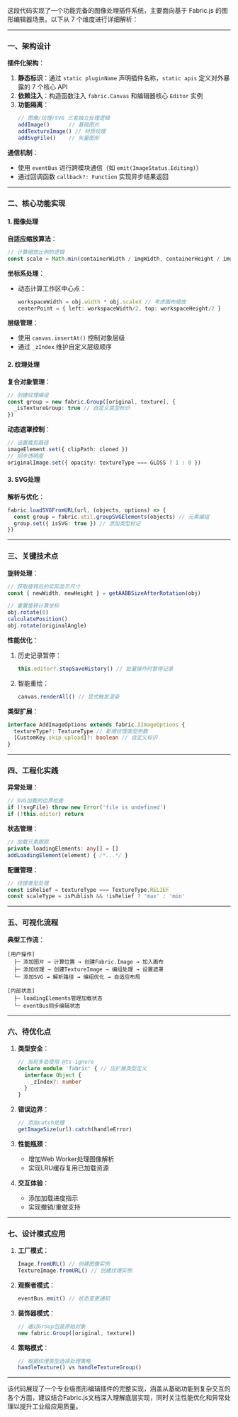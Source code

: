 这段代码实现了一个功能完备的图像处理插件系统，主要面向基于 Fabric.js 的图形编辑器场景。以下从 7 个维度进行详细解析：

---

### 一、架构设计
**插件化架构**：
1. **静态标识**：通过 `static pluginName` 声明插件名称，`static apis` 定义对外暴露的 7 个核心 API
2. **依赖注入**：构造函数注入 `fabric.Canvas` 和编辑器核心 `Editor` 实例
3. **功能隔离**：
   ```typescript
   // 图像/纹理/SVG 三套独立处理逻辑
   addImage()      // 基础图片
   addTextureImage() // 材质纹理 
   addSvgFile()    // 矢量图形
   ```

**通信机制**：
- 使用 `eventBus` 进行跨模块通信（如 `emit(ImageStatus.Editing)`）
- 通过回调函数 `callback?: Function` 实现异步结果返回

---

### 二、核心功能实现
#### 1. 图像处理
**自适应缩放算法**：
```typescript
// 计算缩放比例的逻辑
const scale = Math.min(containerWidth / imgWidth, containerHeight / imgHeight)
```

**坐标系处理**：
- 动态计算工作区中心点：
  ```typescript
  workspaceWidth = obj.width * obj.scaleX // 考虑画布缩放
  centerPoint = { left: workspaceWidth/2, top: workspaceHeight/2 }
  ```

**层级管理**：
- 使用 `canvas.insertAt()` 控制对象层级
- 通过 `_zIndex` 维护自定义层级顺序

#### 2. 纹理处理
**复合对象管理**：
```typescript
// 创建纹理编组
const group = new fabric.Group([original, texture], {
  _isTextureGroup: true // 自定义类型标识
})
```

**动态遮罩控制**：
```typescript
// 设置裁剪路径
imageElement.set({ clipPath: cloned })
// 同步透明度
originalImage.set({ opacity: textureType === GLOSS ? 1 : 0 })
```

#### 3. SVG处理
**解析与优化**：
```typescript
fabric.loadSVGFromURL(url, (objects, options) => {
  const group = fabric.util.groupSVGElements(objects) // 元素编组
  group.set({ isSVG: true }) // 添加类型标记
})
```

---

### 三、关键技术点
**旋转处理**：
```typescript
// 获取旋转后的实际显示尺寸
const { newWidth, newHeight } = getAABBSizeAfterRotation(obj)

// 重置旋转计算坐标
obj.rotate(0)
calculatePosition()
obj.rotate(originalAngle)
```

**性能优化**：
1. 历史记录暂停：
   ```typescript
   this.editor?.stopSaveHistory() // 批量操作时暂停记录
   ```
2. 智能重绘：
   ```typescript
   canvas.renderAll() // 显式触发渲染
   ```

**类型扩展**：
```typescript
interface AddImageOptions extends fabric.IImageOptions {
  textureType?: TextureType // 新增纹理类型参数
  [CustomKey.skip_upload]?: boolean // 自定义标识
}
```

---

### 四、工程化实践
**异常处理**：
```typescript
// SVG加载的边界检查
if (!svgFile) throw new Error('file is undefined')
if (!this.editor) return
```

**状态管理**：
```typescript
// 加载元素跟踪
private loadingElements: any[] = []
addLoadingElement(element) { /*...*/ }
```

**配置管理**：
```typescript
// 纹理类型处理
const isRelief = textureType === TextureType.RELIEF
const scaleType = isPublish && !isRelief ? 'max' : 'min' 
```

---

### 五、可视化流程
**典型工作流**：
```
[用户操作]
  ├─ 添加图片 → 计算位置 → 创建Fabric.Image → 加入画布
  ├─ 添加纹理 → 创建TextureImage → 编组处理 → 设置遮罩
  └─ 添加SVG → 解析路径 → 编组优化 → 自适应布局

[内部状态]
  ├─ loadingElements管理加载状态
  └─ eventBus同步编辑状态
```

---

### 六、待优化点
1. **类型安全**：
   ```typescript
   // 当前多处使用 @ts-ignore
   declare module 'fabric' { // 应扩展类型定义
     interface Object {
       _zIndex?: number
     }
   }
   ```

2. **错误边界**：
   ```typescript
   // 添加catch处理
   getImageSize(url).catch(handleError)
   ```

3. **性能瓶颈**：
   - 增加Web Worker处理图像解析
   - 实现LRU缓存复用已加载资源

4. **交互体验**：
   - 添加加载进度指示
   - 实现撤销/重做支持

---

### 七、设计模式应用
1. **工厂模式**：
   ```typescript
   Image.fromURL() // 创建图像实例
   TextureImage.fromURL() // 创建纹理实例
   ```

2. **观察者模式**：
   ```typescript
   eventBus.emit() // 状态变更通知
   ```

3. **装饰器模式**：
   ```typescript
   // 通过Group包装原始对象
   new fabric.Group([original, texture])
   ```

4. **策略模式**：
   ```typescript
   // 根据纹理类型选择处理策略
   handleTexture() vs handleTextureGroup()
   ```

---

该代码展现了一个专业级图形编辑插件的完整实现，涵盖从基础功能到复杂交互的各个方面，建议结合Fabric.js文档深入理解底层实现，同时关注性能优化和异常处理以提升工业级应用质量。
